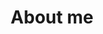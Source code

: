 ---
permalink: /
title: "About me"
author_profile: true
redirect_from: 
  - /about/
  - /about.html
---